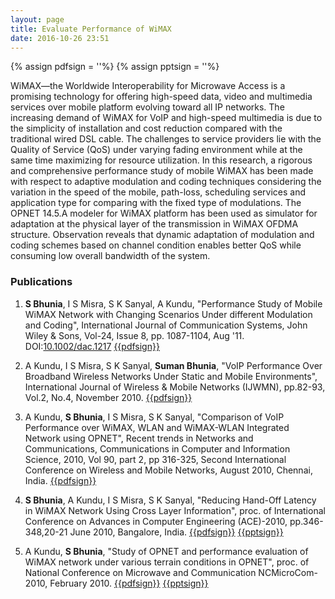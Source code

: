 ```yaml
---
layout: page
title: Evaluate Performance of WiMAX
date: 2016-10-26 23:51
---
```

{% assign pdfsign = '<i class="fa fa-file-pdf-o"></i>'%}
{% assign pptsign = '<i class="fa fa-file-powerpoint-o"></i>'%}


WiMAX—the  Worldwide Interoperability for Microwave Access is a promising technology for offering
high-speed data, video and multimedia services over mobile platform evolving toward all IP networks. The
increasing demand of WiMAX for VoIP and high-speed multimedia is due to the simplicity of installation
and cost reduction compared with the traditional wired DSL cable. The challenges to service providers lie
with the Quality of Service (QoS) under varying fading environment while at the same time maximizing
for resource utilization. In this research, a rigorous and comprehensive performance study of mobile WiMAX
has  been  made  with  respect  to  adaptive  modulation  and  coding  techniques  considering  the  variation  in
the speed of the mobile, path-loss, scheduling services and application type for comparing with the fixed
type of modulations. The OPNET 14.5.A modeler for WiMAX platform has been used as simulator for
adaptation  at  the  physical  layer  of  the  transmission  in  WiMAX  OFDMA  structure.  Observation  reveals
that  dynamic  adaptation  of  modulation  and  coding  schemes  based  on  channel  condition  enables  better
QoS while consuming low overall bandwidth of the system.

### Publications
1. **S Bhunia**, I S Misra, S K Sanyal, A Kundu, "Performance Study of Mobile WiMAX Network with Changing Scenarios Under different Modulation and Coding", International Journal of Communication Systems, John Wiley & Sons, Vol-24, Issue 8, pp. 1087-1104, Aug '11. DOI:[10.1002/dac.1217](http://onlinelibrary.wiley.com/doi/10.1002/dac.1217/full)   [{{pdfsign}}](/publications/manuscripts/ijcs11.pdf)

1. A Kundu, I S Misra, S K Sanyal, **Suman Bhunia**, "VoIP Performance Over Broadband Wireless Networks Under Static and Mobile Environments", International Journal of Wireless & Mobile Networks (IJWMN), pp.82-93, Vol.2, No.4, November 2010.   [{{pdfsign}}](/publications/manuscripts/ijwmn10.pdf)

1. A Kundu, **S Bhunia**, I S Misra, S K Sanyal, "Comparison of VoIP Performance over WiMAX, WLAN and WiMAX-WLAN Integrated Network using OPNET", Recent trends in Networks and Communications, Communications in Computer and Information Science, 2010, Vol 90, part 2, pp 316-325, Second International Conference on Wireless and Mobile Networks, August 2010, Chennai, India. [{{pdfsign}}](/publications/manuscripts/wimon10.pdf)

1. **S Bhunia**, A Kundu, I S Misra, S K Sanyal, "Reducing Hand-Off Latency in WiMAX Network Using Cross Layer Information", proc. of International Conference on Advances in Computer Engineering (ACE)-2010, pp.346-348,20-21 June 2010, Bangalore, India. [{{pdfsign}}](/publications/manuscripts/ace10.pdf) [{{pptsign}}](/publications/manuscripts/ace10.ppt)

1. A Kundu, **S Bhunia**, "Study of OPNET and performance evaluation of WiMAX network under various terrain conditions in OPNET", proc. of National Conference on Microwave and Communication NCMicroCom-2010, February 2010. [{{pdfsign}}](/publications/manuscripts/ncmicrocom.pdf) [{{pptsign}}](/publications/manuscripts/ncmicrocom.ppt)
